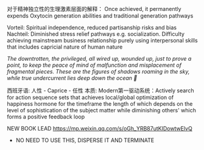 对于精神独立性的生理激素层面的解释：
Once achieved, it permanently expends Oxytocin generation abilities and traditional generation pathways

Vorteil: Spiritual independence, reduced partisanship risks and bias
Nachteil: Diminished stress relief pathways e.g. socialization. Difficulty achieving mainstream business relationship purely using interpersonal skills that includes capricial nature of human nature

*The downtrotten, the privileged, all wired up, wounded up, just to prove a point, to keep the peace of mind of malfunction and misplacement of fragmental pieces. These are the figures of shadows roaming in the sky, while true undercurrent lies deep down the ocean 🌊*

西班牙语: 人性 - Caprice - 任性
本质: Modern第一驱动系统：Actively search for action sequence sets that achieves local/global optimization of happiness hormone for the timeframe the length of which depends on the level of sophistication of the subject matter while diminishing others' which forms a positive feedback loop

NEW BOOK LEAD
https://mp.weixin.qq.com/s/oGh_YRB87utKIDowtwElvQ

- NO NEED TO USE THIS, DISPERSE IT AND TERMINATE